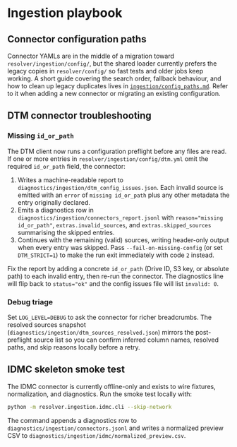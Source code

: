 # Ingestion playbook

## Connector configuration paths

Connector YAMLs are in the middle of a migration toward `resolver/ingestion/config/`, but the shared loader currently
prefers the legacy copies in `resolver/config/` so fast tests and older jobs keep working. A short guide covering the
search order, fallback behaviour, and how to clean up legacy duplicates lives in
[`ingestion/config_paths.md`](ingestion/config_paths.md). Refer to it when adding a new connector or migrating an
existing configuration.

## DTM connector troubleshooting

### Missing `id_or_path`

The DTM client now runs a configuration preflight before any files are read. If
one or more entries in `resolver/ingestion/config/dtm.yml` omit the required
`id_or_path` field, the connector:

1. Writes a machine-readable report to `diagnostics/ingestion/dtm_config_issues.json`.
   Each invalid source is emitted with an `error` of `missing id_or_path` plus any
   other metadata the entry originally declared.
2. Emits a diagnostics row in `diagnostics/ingestion/connectors_report.jsonl`
   with `reason="missing id_or_path"`, `extras.invalid_sources`, and
   `extras.skipped_sources` summarising the skipped entries.
3. Continues with the remaining (valid) sources, writing header-only output when
   every entry was skipped. Pass `--fail-on-missing-config` (or set
   `DTM_STRICT=1`) to make the run exit immediately with code `2` instead.

Fix the report by adding a concrete `id_or_path` (Drive ID, S3 key, or absolute
path) to each invalid entry, then re-run the connector. The diagnostics line will
flip back to `status="ok"` and the config issues file will list `invalid: 0`.

### Debug triage

Set `LOG_LEVEL=DEBUG` to ask the connector for richer breadcrumbs. The resolved
sources snapshot (`diagnostics/ingestion/dtm_sources_resolved.json`) mirrors the
post-preflight source list so you can confirm inferred column names, resolved
paths, and skip reasons locally before a retry.

## IDMC skeleton smoke test

The IDMC connector is currently offline-only and exists to wire fixtures, normalization, and diagnostics. Run the smoke test locally with:

```bash
python -m resolver.ingestion.idmc.cli --skip-network
```

The command appends a diagnostics row to `diagnostics/ingestion/connectors.jsonl` and writes a normalized preview CSV to `diagnostics/ingestion/idmc/normalized_preview.csv`.
